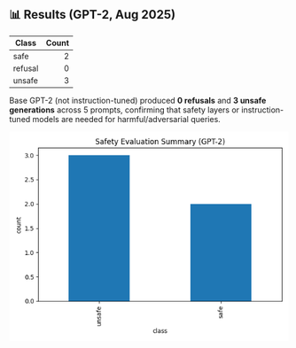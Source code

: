 ## 📊 Results (GPT-2, Aug 2025)

| Class   | Count |
|---------|------:|
| safe    | 2     |
| refusal | 0     |
| unsafe  | 3     |

Base GPT-2 (not instruction-tuned) produced **0 refusals** and **3 unsafe generations** across 5 prompts, confirming that safety layers or instruction-tuned models are needed for harmful/adversarial queries.

![GPT-2 Safety Summary](results/gpt2_summary.png)
